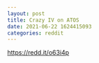 ```yaml
--- 
layout: post 
title: Crazy IV on ATOS 
date: 2021-06-22 1624415093 
categories: reddit 
--- 
```

https://redd.it/o63i4p
